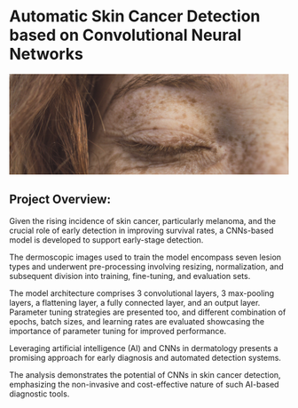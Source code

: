 # Automatic Skin Cancer Detection based on Convolutional Neural Networks
![eCommerce](Images/Skin.jpg)

## Project Overview:
Given the rising incidence of skin cancer, particularly melanoma, and the crucial role of early detection in improving survival rates, a CNNs-based model is developed to support early-stage detection.

The dermoscopic images used to train the model encompass seven lesion types and underwent pre-processing involving resizing, normalization, and subsequent division into training, fine-tuning, and evaluation sets.

The model architecture comprises 3 convolutional layers, 3 max-pooling layers, a flattening layer, a fully connected layer, and an output layer. Parameter tuning strategies are presented too, and different combination of epochs, batch sizes, and learning rates are evaluated showcasing the importance of parameter tuning for improved performance.

Leveraging artificial intelligence (AI) and CNNs in dermatology presents a promising approach for early diagnosis and automated detection systems.

The analysis demonstrates the potential of CNNs in skin cancer detection, emphasizing the non-invasive and cost-effective nature of such AI-based diagnostic tools.